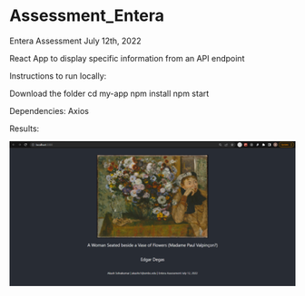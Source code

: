 # Assessment_Entera

Entera Assessment July 12th, 2022

React App to display specific information from an API endpoint

Instructions to run locally:

Download the folder cd my-app npm install npm start

Dependencies: Axios

Results:

![Working result page](/my-app/Results/Working.png)
